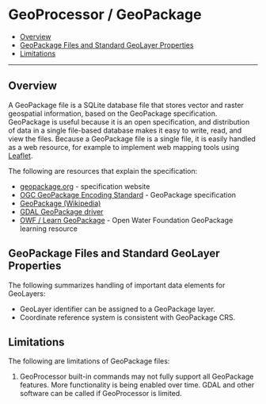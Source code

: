 # GeoProcessor / GeoPackage

*   [Overview](#overview)
*   [GeoPackage Files and Standard GeoLayer Properties](#GeoPackage-files-and-standard-geolayer-properties)
*   [Limitations](#limitations)

----------------

## Overview ##

A GeoPackage file is a SQLite database file that stores vector and raster geospatial information,
based on the GeoPackage specification.
GeoPackage is useful because it is an open specification, and distribution of data in a single file-based database
makes it easy to write, read, and view the files.
Because a GeoPackage file is a single file, it is easily handled
as a web resource, for example to implement web mapping tools using [Leaflet](http://leafletjs.com/).

The following are resources that explain the specification:

*   [geopackage.org](http://geopackage.org/) - specification website
*   [OGC GeoPackage Encoding Standard](https://www.ogc.org/standards/geopackage) - GeoPackage specification
*   [GeoPackage (Wikipedia)](https://en.wikipedia.org/wiki/GeoPackage)
*   [GDAL GeoPackage driver](https://gdal.org/drivers/vector/gpkg.html#vector-gpkg)
*   [OWF / Learn GeoPackage](http://learn.openwaterfoundation.org/owf-learn-geopackage/) - Open Water Foundation GeoPackage learning resource

## GeoPackage Files and Standard GeoLayer Properties ##

The following summarizes handling of important data elements for GeoLayers:

*   GeoLayer identifier can be assigned to a GeoPackage layer.
*   Coordinate reference system is consistent with GeoPackage CRS.

## Limitations ##

The following are limitations of GeoPackage files:

1.  GeoProcessor built-in commands may not fully support all GeoPackage features.
    More functionality is being enabled over time.
    GDAL and other software can be called if GeoProcessor is limited.
